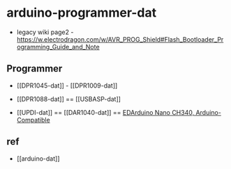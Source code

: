 
# arduino-programmer-dat

- legacy wiki page2 - https://w.electrodragon.com/w/AVR_PROG_Shield#Flash_Bootloader_Programming_Guide_and_Note


## Programmer 

- [[DPR1045-dat]] - [[DPR1009-dat]]

- [[DPR1088-dat]] == [[USBASP-dat]]

- [[UPDI-dat]] == [[DAR1040-dat]] == [EDArduino Nano CH340, Arduino-Compatible](https://www.electrodragon.com/product/edarduino-nano-c-new-usb-ch340/)


## ref 

- [[arduino-dat]]